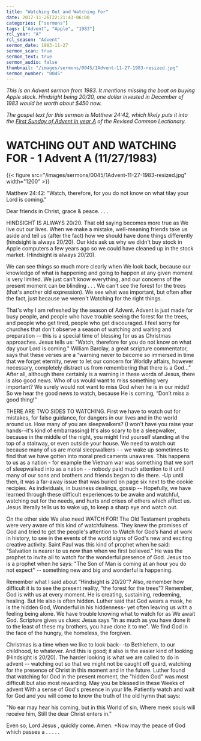 ```yaml
---
title: "Watching Out and Watching For"
date: 2017-11-26T22:21:43-06:00
categories: ["sermons"]
tags: ["Advent", "Apple", "1983"]
rcl_year: "A"
rcl_season: "Advent"
sermon_date: 1983-11-27
sermon_scan: true
sermon_text: true
sermon_audio: false
thumbnail: "/images/sermons/0045/1Advent-11-27-1983-resized.jpg"
sermon_number: "0045"
---
```

_This is an Advent sermon from 1983.  It mentions missing the boat on buying Apple stock.  Hindsight being 20/20, one dollar invested in December of 1983 would be worth about $450 now._

<!--more-->

_The gospel text for this sermon is Matthew 24:42, which likely puts it into the [First Sunday of Advent in year A](https://lectionary.library.vanderbilt.edu/texts.php?id=1) of the Revised Common Lectionary._

# **WATCHING OUT AND WATCHING FOR - 1 Advent A (11/27/1983)**

{{< figure src="/images/sermons/0045/1Advent-11-27-1983-resized.jpg" width="1200" >}}

Matthew 24:42: "Watch, therefore, for you do not know on what tilay your Lord is coming."

Dear friends in Christ, grace & peace. . . .

HINDSIGHT IS ALWAYS 20/20. That old saying becomes more true as We live out our lives. When we make a mistake, well-meaning friends take us aside and tell us (after the fact) how we should have done things differently (hindsight is always 20/20). Our kids ask us why we didn't buy stock in Apple computers a few years ago so we could have cleaned up in the stock market. (Hindsight is always 20/20).

We can see things so much more clearly when We look back, because our knowledge of what is happening and going to happen at any given moment is very limited. We just can't know everything, and our concerns of the present moment can be blinding . . . We can't see the forest for the trees (that's another old expression). We see what was important, but often after the fact, just because we weren't Watching for the right things.

That's why I am refreshed by the season of Advent. Advent is just made for busy people, and people who have trouble seeing the forest for the trees, and people who get tired, people who get discouraged. I feel sorry for churches that don't observe a season of watching and waiting and preparation -- this is a special time of blessing for us as Christmas approaches. Jesus tells us: "Watch, therefore for you do not know on what day your Lord is coming." William Barclay, a great scripture commentator, says that these verses are a “warning never to become so immersed in time that we forget eternity, never to let our concern for Worldly affairs, however necessary, completely distract us from remembering that there is a God...” After all, although there certainly is a warning in these words of Jesus, there is also good news. Who of us would want to miss something very important? We surely would not want to miss God when he is in our midst! So we hear the good news to watch, because He is coming, “Don’t miss a good thing!”

THERE ARE TWO SIDES TO WATCHING. First we have to watch out for mistakes, for false guidance, for dangers in our lives and in the world around us. How many of you are sleepwalkers? (I won't have you raise your hands--it's kind of embarrassing) It's also scary to be a sleepwalker, because in the middle of the night, you might find yourself standing at the top of a stairway, or even outside your house. We need to watch out because many of us are moral sleepwalkers - - we wake up sometimes to find that we have gotten into moral predicaments unawares. This happens to us as a nation - for example the Vietnam war was something that we sort of sleepwalked into as a nation - - nobody paid much attention to it until many of our sons and brothers and friends began to die there. -Up until then, it was a far-away issue that was buried on page six next to the cookie recipies. As individuals, in business dealings, gossip -- Hopefully, we have learned through these difficult experiences to be awake and watchful, watching out for the needs, and hurts and crises of others which affect us. Jesus literally tells us to wake up, to keep a sharp eye and watch out.

On the other side We also need WATCH FOR! The Old Testament prophets were very aware of this kind of watchfulness. They knew the promises of God and tried to get the people's attention to Watch for God’s hand at work in history, to see in the events of the world signs of God's new and exciting creative activity. Saint Paul was this kind of prophet when he said: "Salvation is nearer to us now than when we first believed." He was the prophet to invite all to watch for the wonderful presence of God. Jesus too is a prophet when he says: "The Son of Man is coming at an hour you do not expect" -- something new and big and wonderful is happening.

Remember what I said about “Hindsight is 20/20”? Also, remember how difficult it is to see the present reality, “the forest for the trees"? Remember, God is with us at every moment. He is creating, sustaining, redeeming, healing. But He also is often hidden. Luther said that God wears a mask, he is the hidden God, Wonderful in his hiddenness- yet often leaving us with a feeling being alone. We have trouble knowing what to watch for as We await God. Scripture gives us clues: Jesus says "In as much as you have done it to the least of these my brothers, you have done it to me". We find God in the face of the hungry, the homeless, the forgiven.

Christmas is a time when we like to look back- -to Bethlehem, to our childhood, to whatever. And this is good; it also is the easier kind of looking (Hindsight is 20/20). The harder looking is what we are called to do in advent -- watching out so that we might not be caught off guard, watching for the presence of Christ in this moment and in the future. Luther found that watching for God in the present moment, the "hidden God" was most difficult but also most rewarding. May you be blessed in these Weeks of advent With a sense of God's presence in your life. Patiently watch and wait for God and you will come to know the truth of the old hymn that says:

"No ear may hear his coming, but in this World of sin,
Where meek souls will receive him, Still the dear Christ enters in."

Even so, Lord Jesus , quickly come.
Amen. +Now may the peace of God which passes a . . . . .
